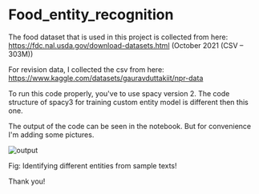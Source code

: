 # Food_entity_recognition

The food dataset that is used in this project is collected from here: https://fdc.nal.usda.gov/download-datasets.html (October 2021 (CSV – 303M))

For revision data, I collected the csv from here: https://www.kaggle.com/datasets/gauravduttakiit/npr-data 

To run this code properly, you've to use spacy version 2. The code structure of spacy3 for training custom entity model is different then this one. 

The output of the code can be seen in the notebook. But for convenience I'm adding some pictures. 

![output](https://user-images.githubusercontent.com/65419625/174338780-c4c23f5e-bd40-4742-b29f-ff1402ce6260.PNG)

Fig: Identifying different entities from sample texts!

Thank you!
